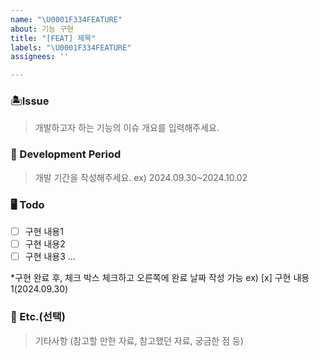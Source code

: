 ```yaml
---
name: "\U0001F334FEATURE"
about: 기능 구현
title: "[FEAT] 제목"
labels: "\U0001F334FEATURE"
assignees: ''

---
```


### 🏝️Issue
> 개발하고자 하는 기능의 이슈 개요를 입력해주세요.

### 📆 Development Period
> 개발 기간을 작성해주세요.
ex) 2024.09.30~2024.10.02

### 🖥️ Todo
- [ ] 구현 내용1
- [ ] 구현 내용2
- [ ] 구현 내용3 ...

*구현 완료 후, 체크 박스 체크하고 오른쪽에 완료 날짜 작성 가능
ex) [x] 구현 내용1(2024.09.30)

### 🧩 Etc.(선택)
 > 기타사항 (참고할 만한 자료, 참고했던 자료, 궁금한 점 등)
